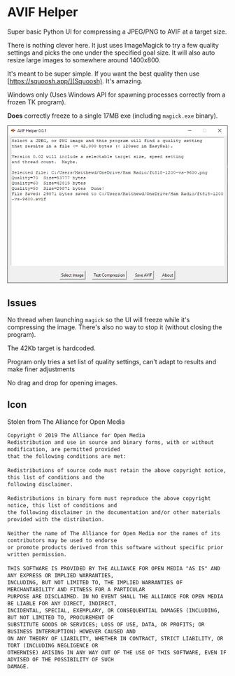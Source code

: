 # AVIF Helper

Super basic Python UI for compressing a JPEG/PNG to AVIF at a target size.

There is nothing clever here.  It just uses ImageMagick to try a few quality settings and picks the one under the 
specified goal size.  It will also auto resize large images to somewhere around 1400x800.

It's meant to be super simple.  If you want the best quality then use [https://squoosh.app/](Squoosh).  It's amazing.

Windows only (Uses Windows API for spawning processes correctly from a frozen TK program).  

**Does** correctly freeze to a single 17MB exe (including `magick.exe` binary).

![screenshot](screenshot.png)


## Issues

No thread when launching `magick` so the UI will freeze while it's compressing the image.  There's also no way to 
stop it (without closing the program).

The 42Kb target is hardcoded.

Program only tries a set list of quality settings, can't adapt to results and make finer adjustments

No drag and drop for opening images.


## Icon

Stolen from The Alliance for Open Media 

```
Copyright © 2019 The Alliance for Open Media
Redistribution and use in source and binary forms, with or without modification, are permitted provided 
that the following conditions are met:

Redistributions of source code must retain the above copyright notice, this list of conditions and the 
following disclaimer.

Redistributions in binary form must reproduce the above copyright notice, this list of conditions and 
the following disclaimer in the documentation and/or other materials provided with the distribution.

Neither the name of The Alliance for Open Media nor the names of its contributors may be used to endorse 
or promote products derived from this software without specific prior written permission.

THIS SOFTWARE IS PROVIDED BY THE ALLIANCE FOR OPEN MEDIA "AS IS" AND ANY EXPRESS OR IMPLIED WARRANTIES, 
INCLUDING, BUT NOT LIMITED TO, THE IMPLIED WARRANTIES OF MERCHANTABILITY AND FITNESS FOR A PARTICULAR 
PURPOSE ARE DISCLAIMED. IN NO EVENT SHALL THE ALLIANCE FOR OPEN MEDIA BE LIABLE FOR ANY DIRECT, INDIRECT, 
INCIDENTAL, SPECIAL, EXEMPLARY, OR CONSEQUENTIAL DAMAGES (INCLUDING, BUT NOT LIMITED TO, PROCUREMENT OF 
SUBSTITUTE GOODS OR SERVICES; LOSS OF USE, DATA, OR PROFITS; OR BUSINESS INTERRUPTION) HOWEVER CAUSED AND 
ON ANY THEORY OF LIABILITY, WHETHER IN CONTRACT, STRICT LIABILITY, OR TORT (INCLUDING NEGLIGENCE OR 
OTHERWISE) ARISING IN ANY WAY OUT OF THE USE OF THIS SOFTWARE, EVEN IF ADVISED OF THE POSSIBILITY OF SUCH 
DAMAGE.
```